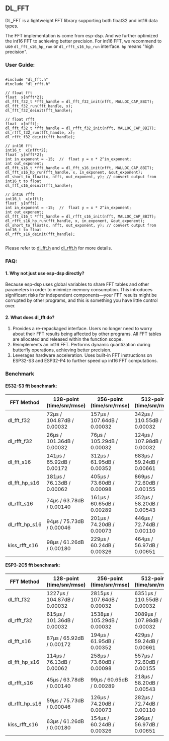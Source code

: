 ## DL_FFT

DL_FFT is a lightweight FFT library supporting both float32 and int16 data types.

The FFT implementation is come from esp-dsp. And we further optimized the int16 FFT to achieving better precision.
For int16 FFT, we recommend to use `dl_fft_s16_hp_run` or `dl_rfft_s16_hp_run` interface. `hp` means "high precision".

### User Guide:
```

#include "dl_fft.h"
#include "dl_rfft.h"

// float fft
float  x[nfft*2];
dl_fft_f32_t *fft_handle = dl_fft_f32_init(nfft, MALLOC_CAP_8BIT);
dl_fft_f32_run(fft_handle, x);
dl_fft_f32_deinit(fft_handle);

// float rfft
float  x[nfft];
dl_fft_f32_t *fft_handle = dl_rfft_f32_init(nfft, MALLOC_CAP_8BIT);
dl_rfft_f32_run(fft_handle, x);
dl_rfft_f32_deinit(fft_handle);

// int16 fft
int16_t  x[nfft*2];
float  y[nfft*2];
int in_exponent = -15;  //  float y = x * 2^in_exponent;
int out_exponent;
dl_fft_s16_t *fft_handle = dl_fft_s16_init(nfft, MALLOC_CAP_8BIT);
dl_fft_s16_hp_run(fft_handle, x, in_exponent, &out_exponent);
dl_short_to_float(x, nfft, out_exponent, y); // convert output from int16_t to float
dl_fft_s16_deinit(fft_handle);

// int16 rfft
int16_t  x[nfft];
float  y[nfft];
int in_exponent = -15;  //  float y = x * 2^in_exponent;
int out_exponent;
dl_fft_s16_t *fft_handle = dl_rfft_s16_init(nfft, MALLOC_CAP_8BIT);
dl_rfft_s16_hp_run(fft_handle, x, in_exponent, &out_exponent);
dl_short_to_float(x, nfft, out_exponent, y); // convert output from int16_t to float
dl_rfft_s16_deinit(fft_handle);


```
Please refer to [dl_fft.h](./dl_fft.h) and [dl_rfft.h](./dl_rfft.h) for more details. 

### FAQ:

#### 1. Why not just use esp-dsp directly? 

Because esp-dsp uses global variables to share FFT tables and other parameters in order to minimize memory consumption. This introduces significant risks for independent components—your FFT results might be corrupted by other programs, and this is something you have little control over.  

#### 2. What does dl_fft do?

1. Provides a re-repackaged interface. Users no longer need to worry about their FFT results being affected by other programs. All FFT tables are allocated and released within the function scope.  
2. Reimplements an int16 FFT. Performs dynamic quantization during butterfly operations, achieving better precision.  
3. Leverages hardware acceleration. Uses built-in FFT instructions on ESP32-S3 and ESP32-P4 to further speed up int16 FFT computations.


### Benchmark

#### ES32-S3 fft benchmark:
| FFT Method         | 128-point (time/snr/rmse) | 256-point (time/snr/rmse) | 512-point (time/snr/rmse) | 1024-point (time/snr/rmse) | 2048-point (time/snr/rmse) |
|--------------------|--------------------------|--------------------------|--------------------------|---------------------------|---------------------------|
| dl_fft_f32         | 72μs / 104.87dB / 0.00032 | 157μs / 107.64dB / 0.00032 | 342μs / 110.55dB / 0.00032 | 739μs / 113.58dB / 0.00032 | 1587μs / 116.91dB / 0.00032 |
| dl_rfft_f32        | 26μs / 101.36dB / 0.00032 | 76μs / 105.29dB / 0.00032 | 124μs / 107.98dB / 0.00032 | 359μs / 110.49dB / 0.00032 | 564μs / 113.90dB / 0.00032 |
| dl_fft_s16         | 141μs / 65.92dB / 0.00172 | 312μs / 61.95dB / 0.00352 | 683μs / 59.24dB / 0.00661 | 1487μs / 56.81dB / 0.01319 | 3216μs / 53.68dB / 0.02622 |
| dl_fft_hp_s16      | 181μs / 76.13dB / 0.00062 | 405μs / 73.60dB / 0.00098 | 869μs / 72.60dB / 0.00155 | 1923μs / 73.05dB / 0.00208 | 4098μs / 69.90dB / 0.00439 |
| dl_rfft_s16        | 74μs / 63.78dB / 0.00140 | 161μs / 60.65dB / 0.00289 | 352μs / 58.20dB / 0.00543 | 764μs / 54.49dB / 0.01128 | 1650μs / 51.85dB / 0.02230 |
| dl_rfft_hp_s16     | 94μs / 75.73dB / 0.00046 | 201μs / 74.20dB / 0.00073 | 446μs / 72.74dB / 0.00110 | 952μs / 72.96dB / 0.00143 | 2087μs / 70.30dB / 0.00295 |
| kiss_rfft_s16      | 98μs / 61.26dB / 0.00180 | 229μs / 60.24dB / 0.00326 | 464μs / 56.97dB / 0.00651 | 1063μs / 53.54dB / 0.01324 | 2153μs / 51.32dB / 0.02560 |


#### ESP3-2C5 fft benchmark:

| FFT Method         | 128-point (time/snr/rmse) | 256-point (time/snr/rmse) | 512-point (time/snr/rmse) | 1024-point (time/snr/rmse) | 2048-point (time/snr/rmse) |
|--------------------|--------------------------|--------------------------|--------------------------|---------------------------|---------------------------|
| dl_fft_f32     | 1227μs / 104.87dB / 0.00032 | 2815μs / 107.64dB / 0.00032 | 6351μs / 110.55dB / 0.00032 | 14143μs / 113.58dB / 0.00032 | 31186μs / 116.91dB / 0.00032 |
| dl_rfft_f32    | 615μs / 101.36dB / 0.00032 | 1538μs / 105.29dB / 0.00032 | 3089μs / 107.98dB / 0.00032 | 7588μs / 110.49dB / 0.00032 | 14890μs / 113.90dB / 0.00032 |
| dl_fft_s16     | 87μs / 65.92dB / 0.00172 | 194μs / 61.95dB / 0.00352 | 429μs / 59.24dB / 0.00661 | 939μs / 56.81dB / 0.01319 |   2039μs/ 53.68dB / 0.02622 |
| dl_fft_hp_s16  | 114μs / 76.13dB / 0.00062 | 258μs / 73.60dB / 0.00098 | 557μs / 72.60dB / 0.00155 | 1237μs / 73.05dB / 0.00208 | 2643μs / 69.90dB / 0.00439 |
| dl_rfft_s16        | 45μs / 63.78dB / 0.00140 | 99μs / 60.65dB / 0.00289 | 218μs / 58.20dB / 0.00543 | 477μs / 54.49dB / 0.01128 | 1035μs / 51.85dB / 0.02230 |
| dl_rfft_hp_s16     | 59μs / 75.73dB / 0.00046 | 126μs / 74.20dB / 0.00073 | 282μs / 72.74dB / 0.00110 | 605μs / 72.96dB / 0.00143 | 1332μs / 70.30dB / 0.00295 |
| kiss_rfft_s16      | 63μs / 61.26dB / 0.00180 | 154μs / 60.24dB / 0.00326 | 296μs / 56.97dB / 0.00651 | 702μs / 53.54dB / 0.01324 | 1366μs / 51.32dB / 0.02560 |

